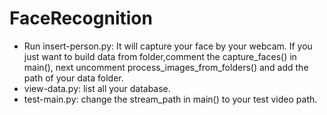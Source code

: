 # FaceRecognition
- Run insert-person.py: It will capture your face by your webcam. If you just want to build data from folder,comment the capture_faces() in main(), next uncomment process_images_from_folders() and add the path of your data folder.
- view-data.py: list all your database. 
- test-main.py: change the stream_path in main() to your test video path.

